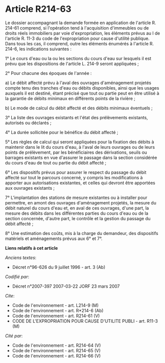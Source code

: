 # Article R214-63

Le dossier accompagnant la demande formée en application de l'article R. 214-61 comprend, si l'opération tend à l'acquisition
d'immeubles ou de droits réels immobiliers par voie d'expropriation, les éléments prévus au I de l'article R. 11-3 du code de
l'expropriation pour cause d'utilité publique. Dans tous les cas, il comprend, outre les éléments énumérés à l'article R.
214-6, les indications suivantes :

1° Le cours d'eau ou la ou les sections du cours d'eau sur lesquels il est prévu que les dispositions de l'article L. 214-9
seront appliquées ;

2° Pour chacune des époques de l'année :

a) Le débit affecté prévu à l'aval des ouvrages d'aménagement projetés compte tenu des tranches d'eau ou débits disponibles,
ainsi que les usages auxquels il est destiné, étant précisé que tout ou partie peut en être utilisé à la garantie de débits
minimaux en différents points de la rivière ;

b) Le mode de calcul du débit affecté et des débits minimaux éventuels ;

3° La liste des ouvrages existants et l'état des prélèvements existants, autorisés ou déclarés ;

4° La durée sollicitée pour le bénéfice du débit affecté ;

5° Les règles de calcul qui seront appliquées pour la fixation des débits à maintenir dans le lit du cours d'eau, à l'aval de
leurs ouvrages ou de leurs points de prélèvement, par les bénéficiaires des dérivations, seuils ou barrages existants en vue
d'assurer le passage dans la section considérée du cours d'eau de tout ou partie du débit affecté ;

6° Les dispositifs prévus pour assurer le respect du passage du débit affecté sur tout le parcours concerné, y compris les
modifications à apporter aux autorisations existantes, et celles qui devront être apportées aux ouvrages existants ;

7° L'implantation des stations de mesure existantes ou à installer pour permettre, en amont des ouvrages d'aménagement
projetés, la mesure du débit naturel du cours d'eau et, en aval de ces ouvrages, d'une part, la mesure des débits dans les
différentes parties du cours d'eau ou de la section concernée, d'autre part, le contrôle et la gestion du passage du débit
affecté ;

8° Une estimation des coûts, mis à la charge du demandeur, des dispositifs matériels et aménagements prévus aux 6° et 7°.

**Liens relatifs à cet article**

_Anciens textes_:

  - Décret n°96-626 du 9 juillet 1996 - art. 3 (Ab)

_Codifié par_:

  - Décret n°2007-397 2007-03-22 JORF 23 mars 2007

_Cite_:

  - Code de l'environnement - art. L214-9 (M)
  - Code de l'environnement - art. R*214-6 (Ab)
  - Code de l'environnement - art. R214-61 (V)
  - CODE DE L'EXPROPRIATION POUR CAUSE D'UTILITE PUBLI - art. R11-3 (M)

_Cité par_:

  - Code de l'environnement - art. R214-64 (V)
  - Code de l'environnement - art. R214-65 (V)
  - Code de l'environnement - art. R214-66 (V)
